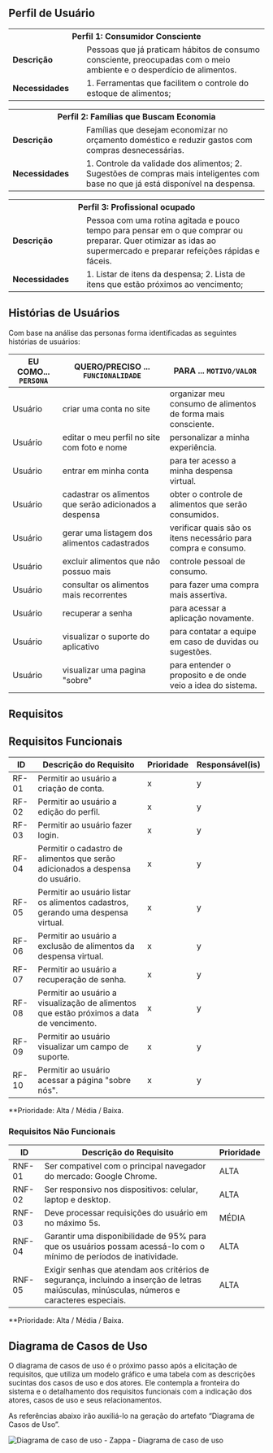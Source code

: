 ## Perfil de Usuário

<table>
<tbody>
<tr>
<th colspan="2">Perfil 1: Consumidor Consciente </th>
</tr>
<tr>
<td width="150px"><b>Descrição</b></td>
<td width="600px">
Pessoas que já praticam hábitos de consumo consciente, preocupadas com o meio ambiente e o desperdício de alimentos.  
</td>
</tr>
<tr>
<td><b>Necessidades</b></td>
<td>
1. Ferramentas que facilitem o controle do estoque de alimentos;
</td>
</tr>
</tbody>
</table>

<table>
<tbody>
<tr>
<th colspan="2">Perfil 2: Famílias que Buscam Economia </th>
</tr>
<tr>
<td width="150px"><b>Descrição</b></td>
<td width="600px">
Famílias que desejam economizar no orçamento doméstico e reduzir gastos com compras desnecessárias. 
</td>
</tr>
<tr>
<td><b>Necessidades</b></td>
<td>
1. Controle da validade dos alimentos; 
2. Sugestões de compras mais inteligentes com base no que já está disponível na despensa. 
</td>
</tr>
</tbody>
</table>

<table>
<tbody>
<tr>
<th colspan="2">Perfil 3: Profissional ocupado </th>
</tr>
<tr>
<td width="150px"><b>Descrição</b></td>
<td width="600px">
Pessoa com uma rotina agitada e pouco tempo para pensar em o que comprar ou preparar. Quer otimizar as idas ao supermercado e preparar refeições rápidas e fáceis.
</td>
</tr>
<tr>
<td><b>Necessidades</b></td>
<td>
1. Listar de itens da despensa; 
2. Lista de itens que estão próximos ao vencimento; 
</td>
</tr>
</tbody>
</table>


## Histórias de Usuários
Com base na análise das personas forma identificadas as seguintes histórias de usuários:

|EU COMO... `PERSONA`| QUERO/PRECISO ... `FUNCIONALIDADE`                                             |PARA ... `MOTIVO/VALOR`                 |
|--------------------|--------------------------------------------------------------------------------|----------------------------------------|
|Usuário | criar uma conta no site | organizar meu consumo de alimentos de forma mais consciente. |
|Usuário | editar o meu perfil no site com foto e nome | personalizar a minha experiência. |
|Usuário | entrar em minha conta | para ter acesso a minha despensa virtual. |
|Usuário | cadastrar os alimentos que serão adicionados a despensa  | obter o controle de alimentos que serão consumidos.   |
|Usuário | gerar uma listagem dos alimentos cadastrados  | verificar quais são os itens necessário para compra e consumo.  |
|Usuário | excluir alimentos que não possuo mais | controle pessoal de consumo.  |
|Usuário | consultar os alimentos mais recorrentes | para fazer uma compra mais assertiva. |
|Usuário | recuperar a senha  | para acessar a aplicação novamente. |
|Usuário | visualizar o suporte do aplicativo | para contatar a equipe em caso de duvidas ou sugestões.  |
|Usuário | visualizar uma pagina "sobre" | para entender o proposito e de onde veio a idea do sistema.  |

## Requisitos

## Requisitos Funcionais

|ID    | Descrição do Requisito  | Prioridade | Responsável(is)
|------|-----------------------------------------|----| ----| 
|RF-01| Permitir ao usuário a criação de conta.   | x | y
|RF-02| Permitir ao usuário a edição do perfil.   | x | y
|RF-03| Permitir ao usuário fazer login.    | x | y
|RF-04| Permitir o cadastro de alimentos que serão adicionados a despensa do usuário.    | x | y
|RF-05| Permitir ao usuário listar os alimentos cadastros, gerando uma despensa virtual.    | x | y
|RF-06| Permitir ao usuário a exclusão de alimentos da despensa virtual.    | x | y
|RF-07| Permitir ao usuário a recuperação de senha.  | x | y
|RF-08| Permitir ao usuário a visualização de alimentos que estão próximos a data de vencimento.    | x | y
|RF-09| Permitir ao usuário visualizar um campo de suporte.    | x | y
|RF-10| Permitir ao usuário acessar a página "sobre nós".    | x | y

**Prioridade: Alta / Média / Baixa.  

### Requisitos Não Funcionais

|ID     | Descrição do Requisito  |Prioridade |
|-------|-------------------------|----|
|RNF-01| Ser compativel com o principal navegador do mercado: Google Chrome.   | ALTA |
|RNF-02| Ser responsivo nos dispositivos: celular, laptop e desktop.  | ALTA |
|RNF-03| Deve processar requisições do usuário em no máximo 5s. | MÉDIA |
|RNF-04| Garantir uma disponibilidade de 95% para que os usuários possam acessá-lo com o mínimo de períodos de inatividade. | ALTA |
|RNF-05| Exigir senhas que atendam aos critérios de segurança, incluindo a inserção de letras maiúsculas, minúsculas, números e caracteres especiais.  | ALTA |


**Prioridade: Alta / Média / Baixa.


## Diagrama de Casos de Uso

O diagrama de casos de uso é o próximo passo após a elicitação de requisitos, que utiliza um modelo gráfico e uma tabela com as descrições sucintas dos casos de uso e dos atores. Ele contempla a fronteira do sistema e o detalhamento dos requisitos funcionais com a indicação dos atores, casos de uso e seus relacionamentos. 

As referências abaixo irão auxiliá-lo na geração do artefato “Diagrama de Casos de Uso”.

![Diagrama de caso de uso - Zappa - Diagrama de caso de uso](https://github.com/user-attachments/assets/ed282a8f-55c4-4552-b109-b8c60b37b1f8)


